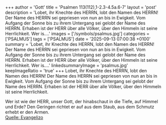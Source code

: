 +++
author = 'Gott'
title = 'Psalmen 113(112),1-2.3-4.5a.6-7'
layout = 'post'
description = 'Lobet, ihr Knechte des HERRN, lobt den Namen des HERRN! Der Name des HERRN sei gepriesen von nun an bis in Ewigkeit. Vom Aufgang der Sonne bis zu ihrem Untergang sei gelobt der Name des HERRN. Erhaben ist der HERR über alle Völker, über den Himmeln ist seine Herrlichkeit.  Wer is....'
images = ['/symbols/psalmus.jpg']
categories = ['PSALMUS']
tags = ['PSALMUS']
date = '2025-09-13 07:00:38 +0100'
summary = 'Lobet, ihr Knechte des HERRN, lobt den Namen des HERRN! Der Name des HERRN sei gepriesen von nun an bis in Ewigkeit. Vom Aufgang der Sonne bis zu ihrem Untergang sei gelobt der Name des HERRN. Erhaben ist der HERR über alle Völker, über den Himmeln ist seine Herrlichkeit.  Wer is....'
linkedsummaryImage = 'psalmus.jpg'
keepImageRatio = 'true'
+++
Lobet, ihr Knechte des HERRN, lobt den Namen des HERRN!
Der Name des HERRN sei gepriesen von nun an bis in Ewigkeit.
Vom Aufgang der Sonne bis zu ihrem Untergang sei gelobt der Name des HERRN.
Erhaben ist der HERR über alle Völker, über den Himmeln ist seine Herrlichkeit.

Wer ist wie der HERR, unser Gott,
der hinabschaut in die Tiefe, auf Himmel und Erde?
Den Geringen richtet er auf aus dem Staub, aus dem Schmutz erhebt er den Armen.<!--more--><br> [Quelle: Evangelizo](https://evangeliumtagfuertag.org/DE/gospel)